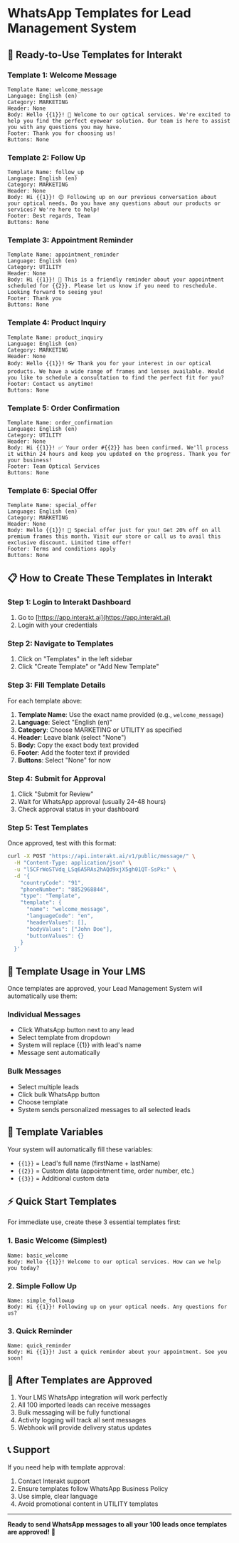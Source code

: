 # WhatsApp Templates for Lead Management System

## 🎯 Ready-to-Use Templates for Interakt

### Template 1: Welcome Message
```
Template Name: welcome_message
Language: English (en)
Category: MARKETING
Header: None
Body: Hello {{1}}! 👋 Welcome to our optical services. We're excited to help you find the perfect eyewear solution. Our team is here to assist you with any questions you may have.
Footer: Thank you for choosing us!
Buttons: None
```

### Template 2: Follow Up
```
Template Name: follow_up
Language: English (en)
Category: MARKETING
Header: None
Body: Hi {{1}}! 😊 Following up on our previous conversation about your optical needs. Do you have any questions about our products or services? We're here to help!
Footer: Best regards, Team
Buttons: None
```

### Template 3: Appointment Reminder
```
Template Name: appointment_reminder
Language: English (en)
Category: UTILITY
Header: None
Body: Hi {{1}}! 📅 This is a friendly reminder about your appointment scheduled for {{2}}. Please let us know if you need to reschedule. Looking forward to seeing you!
Footer: Thank you
Buttons: None
```

### Template 4: Product Inquiry
```
Template Name: product_inquiry
Language: English (en)
Category: MARKETING
Header: None
Body: Hello {{1}}! 👓 Thank you for your interest in our optical products. We have a wide range of frames and lenses available. Would you like to schedule a consultation to find the perfect fit for you?
Footer: Contact us anytime!
Buttons: None
```

### Template 5: Order Confirmation
```
Template Name: order_confirmation
Language: English (en)
Category: UTILITY
Header: None
Body: Hi {{1}}! ✅ Your order #{{2}} has been confirmed. We'll process it within 24 hours and keep you updated on the progress. Thank you for your business!
Footer: Team Optical Services
Buttons: None
```

### Template 6: Special Offer
```
Template Name: special_offer
Language: English (en)
Category: MARKETING
Header: None
Body: Hello {{1}}! 🎉 Special offer just for you! Get 20% off on all premium frames this month. Visit our store or call us to avail this exclusive discount. Limited time offer!
Footer: Terms and conditions apply
Buttons: None
```

## 📋 How to Create These Templates in Interakt

### Step 1: Login to Interakt Dashboard
1. Go to [https://app.interakt.ai](https://app.interakt.ai)
2. Login with your credentials

### Step 2: Navigate to Templates
1. Click on "Templates" in the left sidebar
2. Click "Create Template" or "Add New Template"

### Step 3: Fill Template Details
For each template above:
1. **Template Name**: Use the exact name provided (e.g., `welcome_message`)
2. **Language**: Select "English (en)"
3. **Category**: Choose MARKETING or UTILITY as specified
4. **Header**: Leave blank (select "None")
5. **Body**: Copy the exact body text provided
6. **Footer**: Add the footer text if provided
7. **Buttons**: Select "None" for now

### Step 4: Submit for Approval
1. Click "Submit for Review"
2. Wait for WhatsApp approval (usually 24-48 hours)
3. Check approval status in your dashboard

### Step 5: Test Templates
Once approved, test with this format:
```bash
curl -X POST "https://api.interakt.ai/v1/public/message/" \
  -H "Content-Type: application/json" \
  -u "l5CFrWoSTVdq_LSq6A5RAs2hAQd9xjX5gh01QT-SsPk:" \
  -d '{
    "countryCode": "91",
    "phoneNumber": "8852968844",
    "type": "Template",
    "template": {
      "name": "welcome_message",
      "languageCode": "en",
      "headerValues": [],
      "bodyValues": ["John Doe"],
      "buttonValues": {}
    }
  }'
```

## 🎯 Template Usage in Your LMS

Once templates are approved, your Lead Management System will automatically use them:

### Individual Messages
- Click WhatsApp button next to any lead
- Select template from dropdown
- System will replace {{1}} with lead's name
- Message sent automatically

### Bulk Messages
- Select multiple leads
- Click bulk WhatsApp button
- Choose template
- System sends personalized messages to all selected leads

## 📱 Template Variables

Your system will automatically fill these variables:
- `{{1}}` = Lead's full name (firstName + lastName)
- `{{2}}` = Custom data (appointment time, order number, etc.)
- `{{3}}` = Additional custom data

## ⚡ Quick Start Templates

For immediate use, create these 3 essential templates first:

### 1. Basic Welcome (Simplest)
```
Name: basic_welcome
Body: Hello {{1}}! Welcome to our optical services. How can we help you today?
```

### 2. Simple Follow Up
```
Name: simple_followup
Body: Hi {{1}}! Following up on your optical needs. Any questions for us?
```

### 3. Quick Reminder
```
Name: quick_reminder
Body: Hi {{1}}! Just a quick reminder about your appointment. See you soon!
```

## 🚀 After Templates are Approved

1. Your LMS WhatsApp integration will work perfectly
2. All 100 imported leads can receive messages
3. Bulk messaging will be fully functional
4. Activity logging will track all sent messages
5. Webhook will provide delivery status updates

## 📞 Support

If you need help with template approval:
1. Contact Interakt support
2. Ensure templates follow WhatsApp Business Policy
3. Use simple, clear language
4. Avoid promotional content in UTILITY templates

---

**Ready to send WhatsApp messages to all your 100 leads once templates are approved!** 🎉
